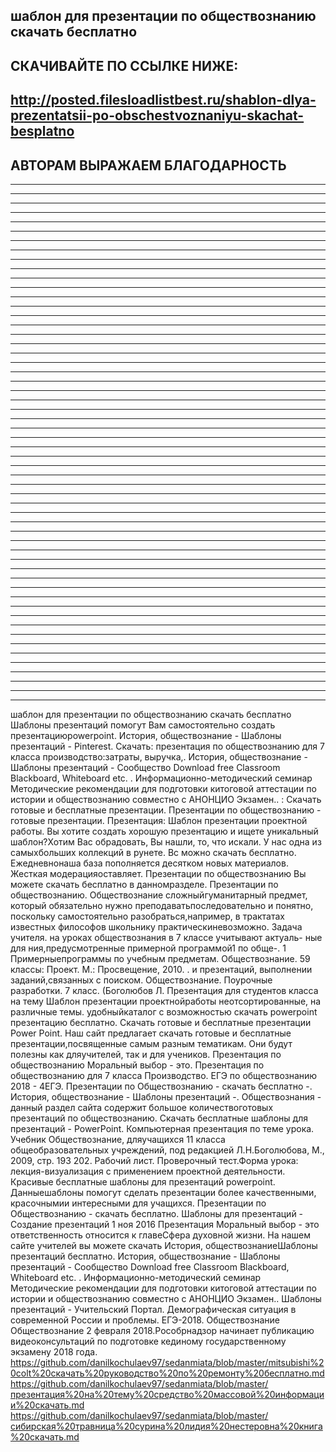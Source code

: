шаблон для презентации по обществознанию скачать бесплатно
--------------------------------------------------
СКАЧИВАЙТЕ ПО ССЫЛКЕ НИЖЕ:
--------------------------------------------------
http://posted.filesloadlistbest.ru/shablon-dlya-prezentatsii-po-obschestvoznaniyu-skachat-besplatno
--------------------------------------------------
АВТОРАМ ВЫРАЖАЕМ БЛАГОДАРНОСТЬ
--------------------------------------------------
--------------------------------------------------
--------------------------------------------------
--------------------------------------------------
--------------------------------------------------
--------------------------------------------------
--------------------------------------------------
--------------------------------------------------
--------------------------------------------------
--------------------------------------------------
--------------------------------------------------
--------------------------------------------------
--------------------------------------------------
--------------------------------------------------
--------------------------------------------------
--------------------------------------------------
--------------------------------------------------
--------------------------------------------------
--------------------------------------------------
--------------------------------------------------
--------------------------------------------------
--------------------------------------------------
--------------------------------------------------
--------------------------------------------------
--------------------------------------------------
--------------------------------------------------
--------------------------------------------------
--------------------------------------------------
--------------------------------------------------
--------------------------------------------------
--------------------------------------------------
--------------------------------------------------
--------------------------------------------------
--------------------------------------------------
--------------------------------------------------
--------------------------------------------------
--------------------------------------------------
--------------------------------------------------
--------------------------------------------------
--------------------------------------------------
--------------------------------------------------
--------------------------------------------------
--------------------------------------------------
--------------------------------------------------
--------------------------------------------------
--------------------------------------------------
--------------------------------------------------
--------------------------------------------------
--------------------------------------------------
--------------------------------------------------
--------------------------------------------------
--------------------------------------------------
--------------------------------------------------
--------------------------------------------------
--------------------------------------------------
--------------------------------------------------
--------------------------------------------------
шаблон для презентации по обществознанию скачать бесплатно Шаблоны презентаций помогут Вам самостоятельно создать презентациюpowerpoint. История, обществознание - Шаблоны презентаций - Pinterest. Скачать: презентация по обществознанию для 7 класса производство:затраты, выручка,. История, обществознание - Шаблоны презентаций - Сообщество  Download free Classroom Blackboard, Whiteboard etc. . Информационно-методический семинар Методические рекомендации для подготовки китоговой аттестации по истории и обществознанию совместно с АНОНЦИО Экзамен.. : Скачать готовые и бесплатные презентации. Презентации по обществознанию - готовые презентации. Презентация: Шаблон презентации проектной работы. Вы хотите создать хорошую презентацию и ищете уникальный шаблон?Хотим Вас обрадовать, Вы нашли, то, что искали. У нас одна из самыхбольших коллекций в рунете. Вс можно скачать бесплатно. Ежедневнонаша база пополняется десятком новых материалов. Жесткая модерацияоставляет. Презентации по обществознанию Вы можете скачать бесплатно в данномразделе. Презентации по обществознанию. Обществознание  сложныйгуманитарный предмет, который обязательно нужно преподаватьпоследовательно и понятно, поскольку самостоятельно разобраться,например, в трактатах известных философов школьнику практическиневозможно. Задача учителя. на уроках обществознания в 7 классе учитывают актуаль- ные для  ния,предусмотренные примерной программой1 по обще-. 1 Примерныепрограммы по учебным предметам. Обществознание. 59 классы: Проект. М.: Просвещение, 2010. . и презентаций, выполнении заданий,связанных с поиском. Обществознание. Поурочные разработки. 7 класс. (Боголюбов Л. Презентация для студентов класса на тему Шаблон презентации проектнойработы неотсортированные, на различные темы.   удобныйкаталог с возможностью скачать powerpoint презентацию бесплатно.
Скачать готовые и бесплатные презентации Power Point. Наш сайт предлагает скачать готовые и бесплатные презентации,посвященные самым разным тематикам. Они будут полезны как дляучителей, так и для учеников. Презентация по обществознанию Моральный выбор - это. Презентация по обществознанию для 7 класса Производство. ЕГЭ по обществознанию 2018 - 4ЕГЭ. Презентации по Обществознанию - скачать бесплатно -. История, обществознание - Шаблоны презентаций  -. Обществознания - данный раздел сайта содержит большое количествоготовых презентаций по обществознанию. Скачать бесплатные шаблоны для презентаций - PowerPoint. Компьютерная презентация по теме урока. Учебник Обществознание, дляучащихся 11 класса общеобразовательных учреждений, под редакцией Л.Н.Боголюбова, М., 2009, стр. 193  202. Рабочий лист. Проверочный тест.Форма урока: лекция-визуализация с применением проектной деятельности. Красивые бесплатные шаблоны для презентаций powerpoint. Данныешаблоны помогут сделать презентации более качественными, красочнымии интересными для учащихся. Презентации по Обществознанию - скачать бесплатно. Шаблоны для презентаций - Создание презентаций
1 ноя 2016  Презентация Моральный выбор - это ответственность относится к главеСфера духовной жизни. На нашем сайте учителей вы можете скачать История, обществознаниеШаблоны презентаций бесплатно. История, обществознание - Шаблоны презентаций - Сообщество  Download free Classroom Blackboard, Whiteboard etc. . Информационно-методический семинар Методические рекомендации для подготовки китоговой аттестации по истории и обществознанию совместно с АНОНЦИО Экзамен.. Шаблоны презентаций - Учительский Портал. Демографическая ситуация в современной России и проблемы. ЕГЭ-2018. Обществознание  Обществознание  2 февраля 2018.Рособрнадзор начинает публикацию видеоконсультаций по подготовке кединому государственному экзамену 2018 года.
https://github.com/danilkochulaev97/sedanmiata/blob/master/mitsubishi%20colt%20скачать%20руководство%20по%20ремонту%20бесплатно.md
https://github.com/danilkochulaev97/sedanmiata/blob/master/презентация%20на%20тему%20средство%20массовой%20информации%20скачать.md
https://github.com/danilkochulaev97/sedanmiata/blob/master/сибирская%20травница%20сурина%20лидия%20нестеровна%20книга%20скачать.md